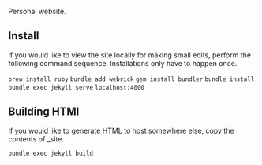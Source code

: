 Personal website.

## Install
If you would like to view the site locally for making small edits,
perform the following command sequence.
Installations only have to happen once.

```brew install ruby```
```bundle add webrick```
```gem install bundler```
```bundle install```
```bundle exec jekyll serve```
```localhost:4000```

## Building HTMl
If you would like to generate HTML to host somewhere else,
copy the contents of _site.

```bundle exec jekyll build```